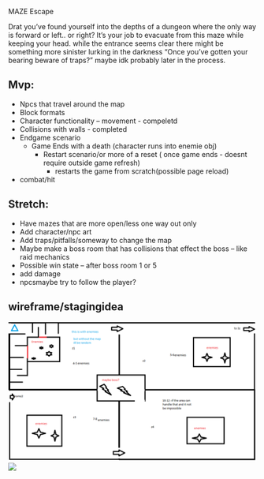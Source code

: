 MAZE Escape

Drat you’ve found yourself into the depths of a dungeon where the only way is forward or left.. or right?
It’s your job to evacuate from this maze while keeping your head. while the entrance seems clear there might be something more sinister lurking in the darkness
“Once you’ve gotten your bearing beware of traps?” maybe idk probably later in the process.


## Mvp:
* Npcs that travel around the map
* Block formats
* Character functionality – movement - compeletd
* Collisions with walls - completed
* Endgame scenario
    * Game Ends with a death (character runs into enemie obj)
        * Restart scenario/or more of a reset ( once game ends - doesnt require outside game refresh)
            * restarts the game from scratch(possible page reload)
* combat/hit

## Stretch:
* Have mazes that are more open/less one way out only
* Add character/npc art
* Add traps/pitfalls/someway to change the map
* Maybe make a boss room that has collisions that effect the boss – like raid mechanics
* Possible win state – after boss room 1 or 5
* add damage
* npcsmaybe try to follow the player?

## wireframe/stagingidea
![](/wireframe/mazes.png)
![](/wireframe/basics)